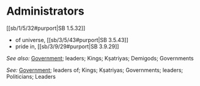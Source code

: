 # Administrators

[[sb/1/5/32#purport|SB 1.5.32]]

* of universe, [[sb/3/5/43#purport|SB 3.5.43]]
* pride in, [[sb/3/9/29#purport|SB 3.9.29]]

*See also:* [Government](entries/government.md); leaders; Kings; Kṣatriyas; Demigods; Governments

*See:* [Government](entries/government.md); leaders of; Kings; Kṣatriyas; Governments; leaders; Politicians; Leaders
